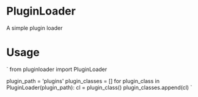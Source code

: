 PluginLoader
============

A simple plugin loader

Usage
=====

`
from pluginloader import PluginLoader

plugin_path = 'plugins'
plugin_classes = []
for plugin_class in PluginLoader(plugin_path):
    cl = plugin_class()
    plugin_classes.append(cl)
`
